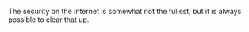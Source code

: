The security on the internet is somewhat not the fullest, but it is always possible to clear that up.
